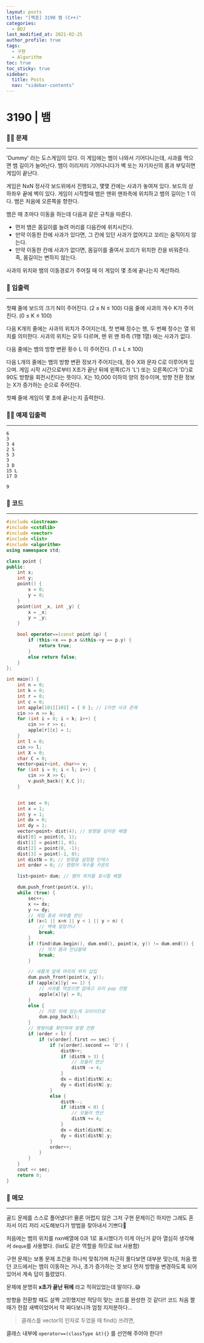 ```yaml
---
layout: posts
title: "[백준] 3190 뱀 (C++)"
categories:
  - BOJ
last_modified_at: 2021-02-25
author_profile: true
tags:
  - 구현
  - Algorithm
toc: true
toc_sticky: true
sidebar:
  title: Posts
  nav: "sidebar-contents"
---
```


# 3190 | 뱀


### 🙋‍♀️ 문제

-----

'Dummy' 라는 도스게임이 있다. 이 게임에는 뱀이 나와서 기어다니는데, 사과를 먹으면 뱀 길이가 늘어난다. 뱀이 이리저리 기어다니다가 벽 또는 자기자신의 몸과 부딪히면 게임이 끝난다.

게임은 NxN 정사각 보드위에서 진행되고, 몇몇 칸에는 사과가 놓여져 있다. 보드의 상하좌우 끝에 벽이 있다. 게임이 시작할때 뱀은 맨위 맨좌측에 위치하고 뱀의 길이는 1 이다. 뱀은 처음에 오른쪽을 향한다.

뱀은 매 초마다 이동을 하는데 다음과 같은 규칙을 따른다.

- 먼저 뱀은 몸길이를 늘려 머리를 다음칸에 위치시킨다.
- 만약 이동한 칸에 사과가 있다면, 그 칸에 있던 사과가 없어지고 꼬리는 움직이지 않는다.
- 만약 이동한 칸에 사과가 없다면, 몸길이를 줄여서 꼬리가 위치한 칸을 비워준다. 즉, 몸길이는 변하지 않는다.

사과의 위치와 뱀의 이동경로가 주어질 때 이 게임이 몇 초에 끝나는지 계산하라.

### 🙌 입출력

-----

첫째 줄에 보드의 크기 N이 주어진다. (2 ≤ N ≤ 100) 다음 줄에 사과의 개수 K가 주어진다. (0 ≤ K ≤ 100)

다음 K개의 줄에는 사과의 위치가 주어지는데, 첫 번째 정수는 행, 두 번째 정수는 열 위치를 의미한다. 사과의 위치는 모두 다르며, 맨 위 맨 좌측 (1행 1열) 에는 사과가 없다.

다음 줄에는 뱀의 방향 변환 횟수 L 이 주어진다. (1 ≤ L ≤ 100)

다음 L개의 줄에는 뱀의 방향 변환 정보가 주어지는데,  정수 X와 문자 C로 이루어져 있으며. 게임 시작 시간으로부터 X초가 끝난 뒤에 왼쪽(C가 'L') 또는 오른쪽(C가 'D')로 90도 방향을 회전시킨다는 뜻이다. X는 10,000 이하의 양의 정수이며, 방향 전환 정보는 X가 증가하는 순으로 주어진다.

첫째 줄에 게임이 몇 초에 끝나는지 출력한다.

### 🙋‍♂️ 예제 입출력

-----

```
6
3
3 4
2 5
5 3
3
3 D
15 L
17 D
```

```
9
```


### 🚀 코드

-----

```c++
#include <iostream>
#include <cstdlib>
#include <vector>
#include <list>
#include <algorithm>
using namespace std;

class point {
public:
	int x;
	int y;
	point() {
		x = 0;
		y = 0;
	}
	point(int _x, int _y) {
		x = _x;
		y = _y;
	}

	bool operator==(const point &p) {
		if (this->x == p.x &&this->y == p.y) {
			return true;
		}
		else return false;
	}
};

int main() {
	int n = 0;
	int k = 0;
	int r = 0;
	int c = 0;
	int apple[101][101] = { 0 }; // 1이면 사과 존재
	cin >> n >> k;
	for (int i = 0; i < k; i++) {
		cin >> r >> c;
		apple[r][c] = 1;
	}
	int l = 0;
	cin >> l;
	int X = 0;
	char C = 0;
	vector<pair<int, char>> v;
	for (int i = 0; i < l; i++) {
		cin >> X >> C;
		v.push_back({ X,C });
	}


	int sec = 0;
	int x = 1;
	int y = 1;
	int dx = 0;
	int dy = 1;
	vector<point> dist(4); // 방향을 담아둔 배열
	dist[0] = point(0, 1);
	dist[1] = point(1, 0);
	dist[2] = point(0, -1);
	dist[3] = point(-1, 0);
	int distN = 0; // 방향을 설정할 인덱스
	int order = 0; // 명령어 개수를 카운트

	list<point> dum; // 뱀의 위치를 표시할 배열

	dum.push_front(point(x, y));
	while (true) {
		sec++;
		x += dx;
		y += dy;
		// 게임 종료 여부를 판단
		if (x<1 || x>n || y < 1 || y > n) {
			// 벽에 닿았거나
			break;
		}
		if (find(dum.begin(), dum.end(), point(x, y)) != dum.end()) {
			// 자기 몸과 만났을때
			break;
		}

		// 새롭게 앞에 머리의 위치 삽입
		dum.push_front(point(x, y));
		if (apple[x][y] == 1) {
			// 사과를 먹었으면 없애고 꼬리 pop 안함
			apple[x][y] = 0;
		}
		else {
			// 가장 뒤에 있는게 꼬리이므로
			dum.pop_back();
		}
		// 명령어를 확인하며 방향 전환
		if (order < l) {
			if (v[order].first == sec) {
				if (v[order].second == 'D') {
					distN++;
					if (distN > 3) {
						// 모듈러 연산
						distN -= 4;
					}
					dx = dist[distN].x;
					dy = dist[distN].y;
				}
				else {
					distN--;
					if (distN < 0) {
						// 모듈러 연산
						distN += 4;
					}
					dx = dist[distN].x;
					dy = dist[distN].y;
				}
				order++;
			}
		}
	}
	cout << sec;
	return 0;
}
```

### 🌠 메모

-----

골드 문제를 스스로 풀어냈다!! 물론 어렵지 않은 그저 구현 문제이긴 하지만 그래도 혼자서 이리 저리 시도해보다가 방법을 찾아내서 기쁘다💜

처음에는 뱀의 위치를 nxn배열에 0과 1로 표시했다가 이게 아닌거 같아 열심히 생각해서 ```deque```를 사용했다. (list도 같은 역할을 하므로 list 사용함)

구현 문제는 보통 문제 조건을 하나씩 맞춰가며 차근히 풀다보면 대부분 맞는데, 처음 짰던 코드에서는 뱀이 이동하는 거나, 초가 증가하는 것 보다 먼저 방향을 변경하도록 되어있어서 계속 답이 틀렸었다.

문제에 분명히 **x초가 끝난 뒤에** 라고 적혀있었는데 말이다..😅

방향을 전환할 때도 살짝 고민했지만 적당히 맞는 코드를 완성한 것 같다!! 코드 처음 짤 때가 한참 새벽이었어서 막 짜다보니까 엄청 지저분하다...  


> 클래스를 vector의 인자로 두었을 때 find() 쓰려면,

클래스 내부에 ```operator==(classType &t){}``` 를 선언해 주어야 한다!!
